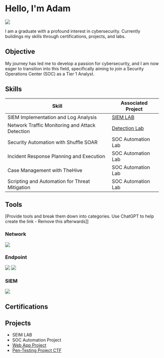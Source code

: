 # Hello, I'm Adam
<a href="https://www.linkedin.com/in/adam-gonzalez-963177258"><img src="https://img.shields.io/badge/-LinkedIn-0072b1?&style=for-the-badge&logo=linkedin&logoColor=white" /></a>

I am a graduate with a profound interest in cybersecurity. Currently buildings my skills through certifications, projects, and labs.

## Objective

My journey has led me to develop a passion for cybersecurity, and I am now eager to transition into this field, specifically aiming to join a Security Operations Center (SOC) as a Tier 1 Analyst.

## Skills

| Skill                                         | Associated Project         |
|-----------------------------------------------|----------------------------|
| SIEM Implementation and Log Analysis          | [SIEM LAB](https://github.com/Adamgzlez/SIEM-Lab)
| Network Traffic Monitoring and Attack Detection | <a href="https://google.com">Detection Lab</a>|
| Security Automation with Shuffle SOAR         | SOC Automation Lab|
| Incident Response Planning and Execution      | SOC Automation Lab|
| Case Management with TheHive                  | SOC Automation Lab|
| Scripting and Automation for Threat Mitigation | SOC Automation Lab|

## Tools
[Provide tools and break them down into categories. Use ChatGPT to help create the link - Remove this afterwards]]

### Network
<div>
    <img src="https://img.shields.io/badge/-Wireshark-1679A7?&style=for-the-badge&logo=Wireshark&logoColor=white" />
</div>

### Endpoint
<div>
    <img src="https://img.shields.io/badge/-Microsoft_Defender_for_Endpoint-00A4EF?&style=for-the-badge&logo=Microsoft&logoColor=white" />
    <img src="https://img.shields.io/badge/-Velociraptor-4B275F?&style=for-the-badge&logo=Velociraptor&logoColor=white" />
</div>

### SIEM
<div>
    <img src="https://img.shields.io/badge/-Splunk-000000?&style=for-the-badge&logo=Splunk&logoColor=white" />
</div>

## Certifications

<div
<img src="https://img.shields.io/badge/-Security%2B-FF0000?&style=for-the-badge&logo=CompTIA&logoColor=white"
<img src="https://img.shields.io/badge/-Network%2B-007ACC?&style=for-the-badge&logo=CompTIA&logoColor=white" 
<img src="https://img.shields.io/badge/-A%2B-4D4D4D?&style=for-the-badge&logo=CompTIA&logoColor=white" 
<img src="https://img.shields.io/badge/-CDSA-006400?&style=for-the-badge&logoColor=white" 
<img src="https://img.shields.io/badge/-CCD-000080?&style=for-the-badge&logoColor=white" 
</div>

## Projects
- SEIM LAB
- SOC Automation Project
- [Web App Project
](https://github.com/Adamgzlez/WebApp-Project)
- [Pen-Testing Project CTF
](https://github.com/Adamgzlez/Pen-Testing-Report-Project)


[
](https://github.com/Adamgzlez/SIEM-Lab)

